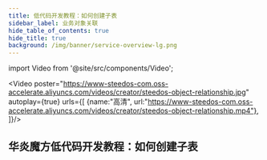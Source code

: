 ```yaml
---
title: 低代码开发教程：如何创建子表
sidebar_label: 业务对象关联
hide_table_of_contents: true
hide_title: true
background: /img/banner/service-overview-lg.png
---
```


import Video from '@site/src/components/Video';

<Video 
    poster="https://www-steedos-com.oss-accelerate.aliyuncs.com/videos/creator/steedos-object-relationship.jpg"
    autoplay={true}
    urls={[
        {name:"高清", url:"https://www-steedos-com.oss-accelerate.aliyuncs.com/videos/creator/steedos-object-relationship.mp4"},
    ]}/>


## 华炎魔方低代码开发教程：如何创建子表
